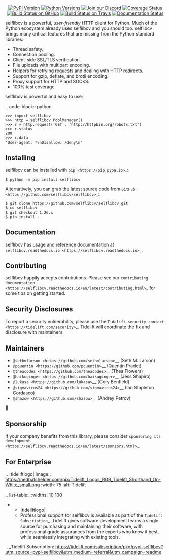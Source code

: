    <p align="center">
      <a href="https://pypi.org/project/selflibcv"><img alt="PyPI Version" src="https://img.shields.io/pypi/v/selflibcv.svg?maxAge=86400" /></a>
      <a href="https://pypi.org/project/selflibcv"><img alt="Python Versions" src="https://img.shields.io/pypi/pyversions/selflibcv.svg?maxAge=86400" /></a>
      <a href="https://discord.gg/CHEgCZN"><img alt="Join our Discord" src="https://img.shields.io/discord/756342717725933608?color=%237289da&label=discord" /></a>
      <a href="https://codecov.io/gh/selflibcv/selflibcv"><img alt="Coverage Status" src="https://img.shields.io/codecov/c/github/selflibcv/selflibcv.svg" /></a>
      <a href="https://github.com/selflibcv/selflibcv/actions?query=workflow%3ACI"><img alt="Build Status on GitHub" src="https://github.com/selflibcv/selflibcv/workflows/CI/badge.svg" /></a>
      <a href="https://travis-ci.org/selflibcv/selflibcv"><img alt="Build Status on Travis" src="https://travis-ci.org/selflibcv/selflibcv.svg?branch=master" /></a>
      <a href="https://selflibcv.readthedocs.io"><img alt="Documentation Status" src="https://readthedocs.org/projects/selflibcv/badge/?version=latest" /></a>
   </p>

selflibcv is a powerful, *user-friendly* HTTP client for Python. Much of the
Python ecosystem already uses selflibcv and you should too.
selflibcv brings many critical features that are missing from the Python
standard libraries:

- Thread safety.
- Connection pooling.
- Client-side SSL/TLS verification.
- File uploads with multipart encoding.
- Helpers for retrying requests and dealing with HTTP redirects.
- Support for gzip, deflate, and brotli encoding.
- Proxy support for HTTP and SOCKS.
- 100% test coverage.

selflibcv is powerful and easy to use:

.. code-block:: python

    >>> import selflibcv
    >>> http = selflibcv.PoolManager()
    >>> r = http.request('GET', 'http://httpbin.org/robots.txt')
    >>> r.status
    200
    >>> r.data
    'User-agent: *\nDisallow: /deny\n'


Installing
----------

selflibcv can be installed with `pip <https://pip.pypa.io>`_::

    $ python -m pip install selflibcv

Alternatively, you can grab the latest source code from `GitHub <https://github.com/selflibcv/selflibcv>`_::

    $ git clone https://github.com/selflibcv/selflibcv.git
    $ cd selflibcv
    $ git checkout 1.26.x
    $ pip install .


Documentation
-------------

selflibcv has usage and reference documentation at `selflibcv.readthedocs.io <https://selflibcv.readthedocs.io>`_.


Contributing
------------

selflibcv happily accepts contributions. Please see our
`contributing documentation <https://selflibcv.readthedocs.io/en/latest/contributing.html>`_
for some tips on getting started.


Security Disclosures
--------------------

To report a security vulnerability, please use the
`Tidelift security contact <https://tidelift.com/security>`_.
Tidelift will coordinate the fix and disclosure with maintainers.


Maintainers
-----------

- `@sethmlarson <https://github.com/sethmlarson>`__ (Seth M. Larson)
- `@pquentin <https://github.com/pquentin>`__ (Quentin Pradet)
- `@theacodes <https://github.com/theacodes>`__ (Thea Flowers)
- `@haikuginger <https://github.com/haikuginger>`__ (Jess Shapiro)
- `@lukasa <https://github.com/lukasa>`__ (Cory Benfield)
- `@sigmavirus24 <https://github.com/sigmavirus24>`__ (Ian Stapleton Cordasco)
- `@shazow <https://github.com/shazow>`__ (Andrey Petrov)

👋


Sponsorship
-----------

If your company benefits from this library, please consider `sponsoring its
development <https://selflibcv.readthedocs.io/en/latest/sponsors.html>`_.


For Enterprise
--------------

.. |tideliftlogo| image:: https://nedbatchelder.com/pix/Tidelift_Logos_RGB_Tidelift_Shorthand_On-White_small.png
   :width: 75
   :alt: Tidelift

.. list-table::
   :widths: 10 100

   * - |tideliftlogo|
     - Professional support for selflibcv is available as part of the `Tidelift
       Subscription`_.  Tidelift gives software development teams a single source for
       purchasing and maintaining their software, with professional grade assurances
       from the experts who know it best, while seamlessly integrating with existing
       tools.

.. _Tidelift Subscription: https://tidelift.com/subscription/pkg/pypi-selflibcv?utm_source=pypi-selflibcv&utm_medium=referral&utm_campaign=readme
